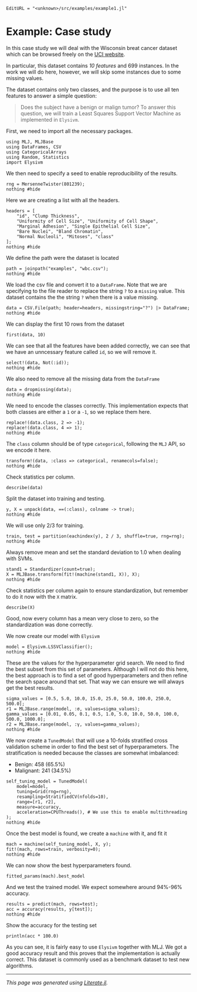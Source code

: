 ```@meta
EditURL = "<unknown>/src/examples/example1.jl"
```

# Example: Case study

In this case study we will deal with the Wisconsin breat cancer dataset which can be
browsed freely on the [UCI website](https://archive.ics.uci.edu/ml/datasets/Breast+Cancer+Wisconsin+(Diagnostic)).

In particular, this dataset contains *10 features* and 699 instances. In the work we
will do here, however, we will skip some instances due to some missing values.

The dataset contains only two classes, and the purpose is to use all ten features to
answer a simple question:
> Does the subject have a benign or malign tumor?
To answer this question, we will train a Least Squares Support Vector Machine as
implemented in `Elysivm`.

First, we need to import all the necessary packages.

```@example example1
using MLJ, MLJBase
using DataFrames, CSV
using CategoricalArrays
using Random, Statistics
import Elysivm
```

We then need to specify a seed to enable reproducibility of the results.

```@example example1
rng = MersenneTwister(801239);
nothing #hide
```

Here we are creating a list with all the headers.

```@example example1
headers = [
	"id", "Clump Thickness",
	"Uniformity of Cell Size", "Uniformity of Cell Shape",
	"Marginal Adhesion", "Single Epithelial Cell Size",
	"Bare Nuclei", "Bland Chromatin",
	"Normal Nucleoli", "Mitoses", "class"
];
nothing #hide
```

We define the path were the dataset is located

```@example example1
path = joinpath("examples", "wbc.csv");
nothing #hide
```

We load the csv file and convert it to a `DataFrame`. Note that we are specifying
to the file reader to replace the string `?` to a `missing` value. This dataset contains
the the string `?` when there is a value missing.

```@example example1
data = CSV.File(path; header=headers, missingstring="?") |> DataFrame;
nothing #hide
```

We can display the first 10 rows from the dataset

```@example example1
first(data, 10)
```

We can see that all the features have been added correctly, we can see that we have
an unncessary feature called `id`, so we will remove it.

```@example example1
select!(data, Not(:id));
nothing #hide
```

We also need to remove all the missing data from the `DataFrame`

```@example example1
data = dropmissing(data);
nothing #hide
```

We need to encode the classes correctly. This implementation expects that both classes
are either a `1` or a `-1`, so we replace them here.

```@example example1
replace!(data.class, 2 => -1);
replace!(data.class, 4 => 1);
nothing #hide
```

The `class` column should be of type `categorical`, following the `MLJ` API, so we
encode it here.

```@example example1
transform!(data, :class => categorical, renamecols=false);
nothing #hide
```

Check statistics per column.

```@example example1
describe(data)
```

Split the dataset into training and testing.

```@example example1
y, X = unpack(data, ==(:class), colname -> true);
nothing #hide
```

We will use only 2/3 for training.

```@example example1
train, test = partition(eachindex(y), 2 / 3, shuffle=true, rng=rng);
nothing #hide
```

Always remove mean and set the standard deviation to 1.0 when dealing with SVMs.

```@example example1
stand1 = Standardizer(count=true);
X = MLJBase.transform(fit!(machine(stand1, X)), X);
nothing #hide
```

Check statistics per column again to ensure standardization, but remember to do it now
with the `X` matrix.

```@example example1
describe(X)
```

Good, now every column has a mean very close to zero, so the standardization was
done correctly.

We now create our model with `Elysivm`

```@example example1
model = Elysivm.LSSVClassifier();
nothing #hide
```

These are the values for the hyperparameter grid search. We need to find the best subset
from this set of parameters.
Although I will not do this here, the best approach is to find a set of good hyperparameters
and then refine the search space around that set. That way we can ensure we will always get
the best results.

```@example example1
sigma_values = [0.5, 5.0, 10.0, 15.0, 25.0, 50.0, 100.0, 250.0, 500.0];
r1 = MLJBase.range(model, :σ, values=sigma_values);
gamma_values = [0.01, 0.05, 0.1, 0.5, 1.0, 5.0, 10.0, 50.0, 100.0, 500.0, 1000.0];
r2 = MLJBase.range(model, :γ, values=gamma_values);
nothing #hide
```

We now create a `TunedModel` that will use a 10-folds stratified cross validation scheme
in order to find the best set of hyperparameters. The stratification is needed because
the classes are somewhat imbalanced:
- Benign: 458 (65.5%)
- Malignant: 241 (34.5%)

```@example example1
self_tuning_model = TunedModel(
    model=model,
    tuning=Grid(rng=rng),
    resampling=StratifiedCV(nfolds=10),
    range=[r1, r2],
    measure=accuracy,
    acceleration=CPUThreads(), # We use this to enable multithreading
);
nothing #hide
```

Once the best model is found, we create a `machine` with it, and fit it

```@example example1
mach = machine(self_tuning_model, X, y);
fit!(mach, rows=train, verbosity=0);
nothing #hide
```

We can now show the best hyperparameters found.

```@example example1
fitted_params(mach).best_model
```

And we test the trained model. We expect somewhere around 94%-96% accuracy.

```@example example1
results = predict(mach, rows=test);
acc = accuracy(results, y[test]);
nothing #hide
```

Show the accuracy for the testing set

```@example example1
println(acc * 100.0)
```

As you can see, it is fairly easy to use `Elysivm` together with MLJ. We got a good
accuracy result and this proves that the implementation is actually correct. This
dataset is commonly used as a benchmark dataset to test new algorithms.

---

*This page was generated using [Literate.jl](https://github.com/fredrikekre/Literate.jl).*

